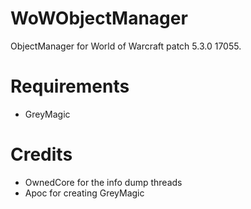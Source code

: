 WoWObjectManager
================

ObjectManager for World of Warcraft patch 5.3.0 17055.


Requirements
================

* GreyMagic 

Credits
================

* OwnedCore for the info dump threads
* Apoc for creating GreyMagic
